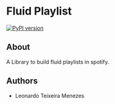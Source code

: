 # Fluid Playlist

[![PyPI version](https://badge.fury.io/py/fluidPlaylists.svg)](https://badge.fury.io/py/fluidPlaylists)

## About

A Library to build fluid playlists in spotify.

## Authors
- Leonardo Teixeira Menezes